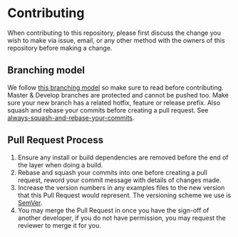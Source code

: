 # Contributing

When contributing to this repository, please first discuss the change you wish to make via issue,
email, or any other method with the owners of this repository before making a change.

## Branching model

We follow [this branching model](https://nvie.com/posts/a-successful-git-branching-model/) so make sure to read before contributing.
Master & Develop branches are protected and cannot be pushed too. Make sure your new branch has a related hotfix, feature or release prefix.
Also squash and rebase your commits before creating a pull request. See [always-squash-and-rebase-your-commits](https://blog.carbonfive.com/2017/08/28/always-squash-and-rebase-your-git-commits/).

## Pull Request Process

1. Ensure any install or build dependencies are removed before the end of the layer when doing a
   build.
2. Rebase and squash your commits into one before creating a pull request, reword your
   commit message with details of changes made.
3. Increase the version numbers in any examples files to the new version that this
   Pull Request would represent. The versioning scheme we use is [SemVer](http://semver.org/).
4. You may merge the Pull Request in once you have the sign-off of another developer, if you
   do not have permission, you may request the reviewer to merge it for you.